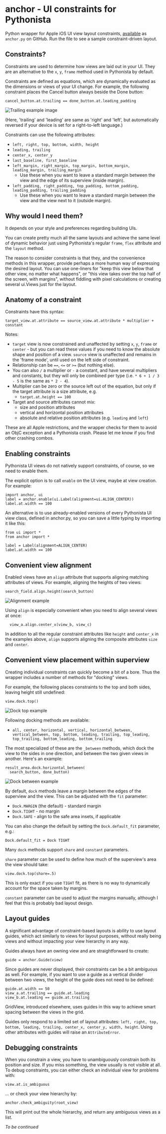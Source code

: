 # anchor - UI constraints for Pythonista

Python wrapper for Apple iOS UI view layout constraints, [available](https://github.com/mikaelho/pythonista-uiconstraints) as `anchor.py` on GitHub. Run the file to see a sample constraint-driven layout.

## Constraints?

Constraints are used to determine how views are laid out in your UI. They are an alternative to the `x`, `y`, `frame` method used in Pythonista by default.

Constraints are defined as equations, which are dynamically evaluated as the dimensions or views of your UI change. For example, the following constraint places the Cancel button always beside the Done button:

    cancel_button.at.trailing == done_button.at.leading_padding
    
![Trailing example image](https://raw.githubusercontent.com/mikaelho/pythonista-uiconstraints/master/images/trailing.jpeg)
    
(Here, 'trailing' and 'leading' are same as 'right' and 'left', but automatically reversed if your device is set for a right-to-left language.)

Constraints can use the following attributes:

* `left, right, top, bottom, width, height`
* `leading, trailing`
* `center_x, center_y`
* `last_baseline, first_baseline`
* `left_margin, right_margin, top_margin, bottom_margin, leading_margin, trailing_margin`
	* Use these when you want to leave a standard margin between the view and the edge of its superview (inside margin).
* `left_padding, right_padding, top_padding, bottom_padding, leading_padding, trailing_padding`
	* Use these when you want to leave a standard margin between the view and the view next to it (outside margin).

## Why would I need them?

It depends on your style and preferences regarding building UIs.

You can create pretty much all the same layouts and achieve the same level of dynamic behavior just using Pythonista's regular `frame`, `flex` attribute and the `layout` method.

The reason to consider constraints is that they, and the convenience methods in this wrapper, provide perhaps a more human way of expressing the desired layout. You can use one-liners for "keep this view below that other view, no matter what happens", or "this view takes over the top half of the screen, with margins", without fiddling with pixel calculations or creating several ui.Views just for the layout.

## Anatomy of a constraint

Constraints have this syntax:

    target_view.at.attribute == source_view.at.attribute * multiplier + constant
    
Notes:
* `target` view is now constrained and unaffected by setting `x`, `y`, `frame` or `center` - but you can read these values if you need to know the absolute shape and position of a view. `source` view is unaffected and remains in the 'frame mode', until used on the left side of constraint.
* Relationship can be `==`, `<=` or `>=` (but nothing else).
* You can also `/` a multiplier or `-` a constant, and have several multipliers and constants, but they will only be combined per type (i.e. `* 6 + 1 / 3 - 5` is the same as `* 2 - 4`).
* Multiplier can be zero or the source left out of the equation, but only if the target attribute is a size attribute, e.g.
  * `target.at.height == 100`
* Target and source attributes cannot mix:
  * size and position attributes
  * vertical and horizontal position attributes
  * absolute and relative position attributes (e.g. `leading` and `left`)
  
These are all Apple restrictions, and the wrapper checks for them to avoid an ObjC exception and a Pythonista crash. Please let me know if you find other crashing combos.

## Enabling constraints

Pythonista UI views do not natively support constraints, of course, so we need to enable them.

The explicit option is to call `enable` on the UI view, maybe at view creation. For example:

    import anchor, ui
    label = anchor.enable(ui.Label(alignment=ui.ALIGN_CENTER))
    label.at.width == 100
    
An alternative is to use already-enabled versions of every Pythonista UI view class, defined in anchor.py, so you can save a little typing by importing it like this:

    from ui import *
    from anchor import *
    
    label = Label(alignment=ALIGN_CENTER)
    label.at.width == 100
    
## Convenient view alignment

Enabled views have an `align` attribute that supports aligning matching attributes of views. For example, aligning the heights of two views:

    search_field.align.height(search_button)
    
![Alignment example](https://raw.githubusercontent.com/mikaelho/pythonista-uiconstraints/master/images/aligning.jpeg)

Using `align` is especially convenient when you need to align several views at once:
    
      view_a.align.center_x(view_b, view_c)
      
In addition to all the regular constraint attributes like `height` and `center_x` in the examples above, `align` supports aligning the composite attributes `size` and `center`.

## Convenient view placement within superview

Creating individual constraints can quickly become a bit of a bore. Thus the wrapper includes a number of methods for "docking" views.

For example, the following places constraints to the top and both sides, leaving height still undefined:

    view.dock.top()

![Dock top example](https://raw.githubusercontent.com/mikaelho/pythonista-uiconstraints/master/images/docktop.jpeg)

Following docking methods are available:

* `all, center, horizontal, vertical, horizontal_between, vertical_between, top, bottom, leading, trailing, top_leading, top_trailing, bottom_leading, bottom_trailing`

The most specialized of these are the `_between` methods, which dock the view to the sides in one direction, and between the two given views in another. Here's an example:

    result_area.dock.horizontal_between(
      search_button, done_button)
      
![Dock between example](https://raw.githubusercontent.com/mikaelho/pythonista-uiconstraints/master/images/between.jpeg)

By default, `dock` methods leave a margin between the edges of the superview and the view. This can be adjusted with the `fit` parameter:

* `Dock.MARGIN` (the default) - standard margin
* `Dock.TIGHT` - no margin
* `Dock.SAFE` - align to the safe area insets, if applicable

You can also change the default by setting the `Dock.default_fit` parameter, e.g.:

    Dock.default_fit = Dock TIGHT
    
Many `dock` methods support `share` and `constant` parameters.

`share` parameter can be used to define how much of the superview's area the view should take: 

    view.dock.top(share=.5)

This is only exact if you use `TIGHT` fit, as there is no way to dynamically account for the space taken by margins.

`constant` parameter can be used to adjust the margins manually, although I feel that this is probably bad layout design.

## Layout guides

A significant advantage of constraint-based layouts is ability to use layout guides, which act similarly to views for layout purposes, without really being views and without impacting your view hierarchy in any way.

Guides always have an owning view and are straightforward to create:

    guide = anchor.Guide(view)
    
Since guides are never displayed, their constraints can be a bit ambiguous as well. For example, if you want to use a guide as a vertical divider between two views, the height of the guide does not need to be defined:

    guide.at.width == 50
    view_a.at.trailing == guide.at.leading
    view_b.at.leading == guide.at.trailing
    
GridView, introduced elsewhere, uses guides in this way to achieve smart spacing between the views in the grid.

Guides only respond to a limited set of layout attributes: `left, right, top, bottom, leading, trailing, center_x, center_y, width, height`. Using other attributes with guides will raise an `AttributeError`.

## Debugging constraints

When you constrain a view, you have to unambiguously constrain both its position and size. If you miss something, the view usually is not visible at all. To debug constraints, you can either check an individual view for problems with:

    view.at.is_ambiguous

... or check your view hierarchy by:

    anchor.check_ambiguity(root_view)
    
This will print out the whole hierarchy, and return any ambiguous views as a list.

_To be continued_
